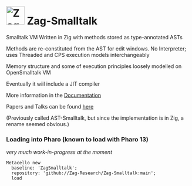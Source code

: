 #  <img src="Documentation/images/zag-icon.png" alt="Zag Icon" width="50"/>  Zag-Smalltalk

Smalltalk VM Written in Zig with methods stored as type-annotated ASTs

Methods are re-constituted from the AST for edit windows. 
No Interpreter; uses Threaded and CPS execution models interchangeably 

Memory structure and some of execution principles loosely modelled on OpenSmalltalk VM <br>

Eventually it wiil include a JIT compiler

More information in the [Documentation](Documentation) 

Papers and Talks can be found [here](Documentation/papers)

(Previously called AST-Smalltalk, but since the implementation is in Zig, a rename seemed obvious.)

### Loading into Pharo (known to load with Pharo 13)
*very much work-in-progress at the moment*
```smalltalk
Metacello new
  baseline: 'ZagSmalltalk';
  repository: 'github://Zag-Research/Zag-Smalltalk:main';
  load
```
